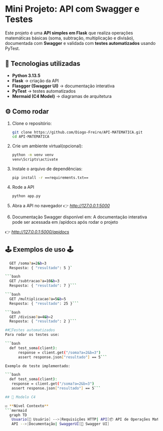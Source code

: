 # Mini Projeto: API com Swagger e Testes

Este projeto é uma **API simples em Flask** que realiza operações matemáticas básicas (soma, subtração, multiplicação e divisão), 
documentada com **Swagger** e validada com **testes automatizados** usando PyTest.

## 🚀 Tecnologias utilizadas
- **Python 3.13.5**
- **Flask** → criação da API
- **Flasgger (Swagger UI)** → documentação interativa
- **PyTest** → testes automatizados
- **Mermaid (C4 Model)** → diagramas de arquitetura

## ​⚙️​ Como rodar

1. Clone o repositório:
   ```bash
   git clone https://github.com/Diogo-Freire/API-MATEMATICA.git
   cd API-MATEMATICA
   ```

2. Crie um ambiente virtual(opcional):
   ```bash
   python -m venv venv
   venv\Scripts\activate
   
3. Instale o arquivo de dependências:
   ```bash
   pip install -r ==requirements.txt==

4. Rode a API
   ```bash
   python app.py

5. Abra a API no navegador
   👉 *http://127.0.0.1:5000*

6. Documentação Swagger disponível em:
   A documentação interativa pode ser acessada em /apidocs após rodar o projeto
   
  👉 *http://127.0.0.1:5000/apidocs*


## 🕹️ Exemplos de uso 🕹️
 ```bash
   GET /soma?a=2&b=3
   Resposta: { "resultado": 5 }`

```bash
   GET /subtracao?a=10&b=3
   Resposta: { "resultado": 7 }```

```bash
   GET /multiplicacao?a=5&b=5
   Resposta: { "resultado": 25 }```

```bash
   GET /divisao?a=4&b=2
   Resposta: { "resultado": 2 }```

##🧪Testes automatizados
Para rodar os testes use:

```bash
   def test_soma(client):
       response = client.get("/soma?a=2&b=3")
       assert response.json["resultado"] == 5```

Exemplo de teste implementado:

```bash
   def test_soma(client):
    response = client.get("/soma?a=2&b=3")
    assert response.json["resultado"] == 5```

## 📓 Modelo C4

 ☑️ **Nível Contexto**
 ```mermaid
   graph TD
    Usuario[👤 Usuário] -->|Requisições HTTP| API[📦 API de Operações Matemáticas]
    API -->|Documentação| SwaggerUI[📖 Swagger UI]
 ```












